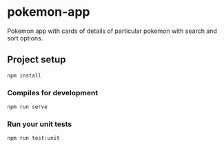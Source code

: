 # pokemon-app

Pokemon app with cards of details of particular pokemon with search and sort options.

## Project setup
```
npm install
```

### Compiles for development
```
npm run serve
```

### Run your unit tests
```
npm run test:unit
```
